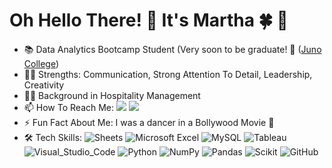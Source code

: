 # Oh Hello There! :wave: It's Martha :four_leaf_clover: :information_desk_person:


* 📚 Data Analytics Bootcamp Student (Very soon to be graduate! 🥳 ([Juno College](https://github.com/HackerYou))<br>
* 💪🏻 Strengths: Communication, Strong Attention To Detail, Leadership, Creativity <br>
* 👩‍💼 Background in Hospitality Management <br>
* 📫 How To Reach Me: <a href="mailto:marthacleary6314@gmail.com?"><img src="https://img.shields.io/badge/gmail-%23DD0031.svg?&style=for-the-badge&logo=gmail&logoColor=white"/></a> <a href="https://www.linkedin.com/in/martha-cleary/"/></a> <img src= "https://img.shields.io/badge/LinkedIn-0077B5?style=for-the-badge&logo=linkedin&logoColor=white" ></a>
* ⚡ Fun Fact About Me: I was a dancer in a Bollywood Movie :dancer:
* 🛠 Tech Skills: ![Sheets](https://img.shields.io/badge/Google%20Sheets-34A853?style=for-the-badge&logo=google-sheets&logoColor=white) ![Microsoft Excel](https://img.shields.io/badge/Microsoft_Excel-217346?style=for-the-badge&logo=microsoft-excel&logoColor=white) ![MySQL](https://img.shields.io/badge/mysql-%2300f.svg?style=for-the-badge&logo=mysql&logoColor=white) ![Tableau](https://img.shields.io/badge/Tableau-E97627?style=for-the-badge&logo=Tableau&logoColor=white) ![Visual_Studio_Code](https://img.shields.io/badge/Visual_Studio_Code-0078D4?style=for-the-badge&logo=visual%20studio%20code&logoColor=white) ![Python](https://img.shields.io/badge/python-3670A0?style=for-the-badge&logo=python&logoColor=ffdd54) ![NumPy](https://img.shields.io/badge/Numpy-777BB4?style=for-the-badge&logo=numpy&logoColor=white) ![Pandas](https://img.shields.io/badge/Pandas-2C2D72?style=for-the-badge&logo=pandas&logoColor=white)  ![Scikit](https://img.shields.io/badge/scikit_learn-F7931E?style=for-the-badge&logo=scikit-learn&logoColor=white) ![GitHub](https://img.shields.io/badge/GitHub-100000?style=for-the-badge&logo=github&logoColor=white) <br>
